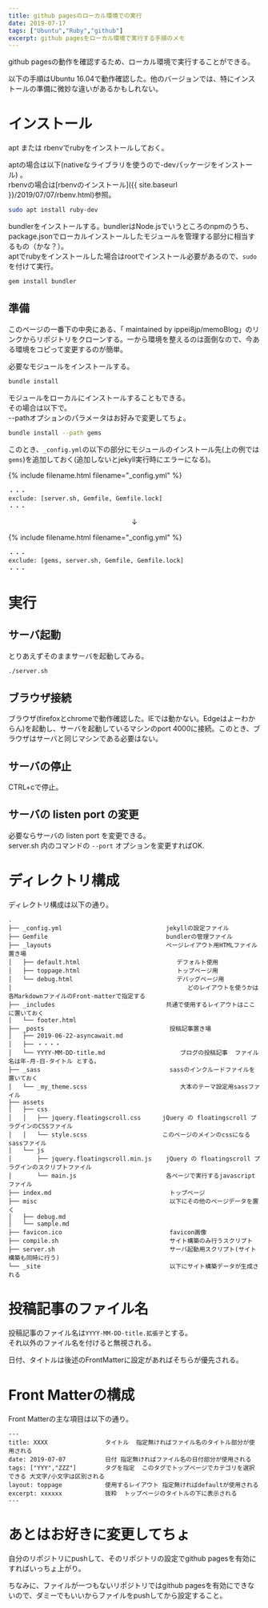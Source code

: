 ```yaml
---
title: github pagesのローカル環境での実行
date: 2019-07-17
tags: ["Ubuntu","Ruby","github"]
excerpt: github pagesをローカル環境で実行する手順のメモ
---
```


github pagesの動作を確認するため、ローカル環境で実行することができる。

以下の手順はUbuntu 16.04で動作確認した。他のバージョンでは、特にインストールの準備に微妙な違いがあるかもしれない。  

# インストール

apt または rbenvでrubyをインストールしておく。

aptの場合は以下(nativeなライブラリを使うので-devパッケージをインストール) 。  
rbenvの場合は[rbenvのインストール]({{ site.baseurl }}/2019/07/07/rbenv.html)参照。

```bash
sudo apt install ruby-dev
```

bundlerをインストールする。bundlerはNode.jsでいうところのnpmのうち、package.jsonでローカルインストールしたモジュールを管理する部分に相当するもの（かな？）。  
aptでrubyをインストールした場合はrootでインストール必要があるので、`sudo`を付けて実行。

```bash
gem install bundler
```

## 準備

このページの一番下の中央にある、「 maintained by ippei8jp/memoBlog」のリンクからリポジトリをクローンする。一から環境を整えるのは面倒なので、今ある環境をコピって変更するのが簡単。

必要なモジュールをインストールする。
```bash
bundle install
```

モジュールをローカルにインストールすることもできる。  
その場合は以下で。  
--pathオプションのパラメータはお好みで変更してちょ。

```bash
bundle install --path gems
```

このとき、`_config.yml`の以下の部分にモジュールのインストール先(上の例では`gems`)を追加しておく(追加しないとjekyll実行時にエラーになる)。

{% include filename.html filename="_config.yml" %}
```
・・・
exclude: [server.sh, Gemfile, Gemfile.lock]
・・・
```

<div style="text-align: center;">↓</div>

{% include filename.html filename="_config.yml" %}
```
・・・
exclude: [gems, server.sh, Gemfile, Gemfile.lock]
・・・
```

# 実行

## サーバ起動

とりあえずそのままサーバを起動してみる。

```bash
./server.sh
```

## ブラウザ接続

ブラウザ(firefoxとchromeで動作確認した。IEでは動かない。Edgeはよーわからん)を起動し、サーバを起動しているマシンのport 4000に接続。このとき、ブラウザはサーバと同じマシンである必要はない。

## サーバの停止

CTRL+cで停止。

## サーバの listen port の変更

必要ならサーバの listen port を変更できる。  
server.sh 内のコマンドの `--port` オプションを変更すればOK.  


# ディレクトリ構成

ディレクトリ構成は以下の通り。  

```
.
├── _config.yml                             jekyllの設定ファイル
├── Gemfile                                 bundlerの管理ファイル
├── _layouts                                ページレイアウト用HTMLファイル置き場
│   ├── default.html                           デフォルト使用
│   ├── toppage.html                           トップページ用
│   └── debug.html                             デバッグページ用
│                                                 どのレイアウトを使うかは各MarkdownファイルのFront-matterで指定する
├── _includes                               共通で使用するレイアウトはここに置いておく
│   └── footer.html
├── _posts                                   投稿記事置き場
│   ├── 2019-06-22-asyncawait.md
│   ├── ・・・・
│   └── YYYY-MM-DD-title.md                     ブログの投稿記事  ファイル名は年-月-日-タイトル とする。
├── _sass                                    sassのインクルードファイルを置いておく
│   └── _my_theme.scss                          大本のテーマ設定用sassファイル
├── assets
│   ├── css
│   │   ├── jquery.floatingscroll.css      jQuery の floatingscroll プラグインのCSSファイル
│   │   └── style.scss                     このページのメインのcssになるsassファイル
│   └── js
│       ├── jquery.floatingscroll.min.js    jQuery の floatingscroll プラグインのスクリプトファイル
│       └── main.js                         各ページで実行するjavascriptファイル
├── index.md                                 トップページ
├── misc                                     以下にその他のページデータを置く
│   ├── debug.md
│   └── sample.md
├── favicon.ico                              favicon画像
├── compile.sh                               サイト構築のみ行うスクリプト
├── server.sh                                サーバ起動用スクリプト(サイト構築も同時に行う)
└── _site                                    以下にサイト構築データが生成される
```

# 投稿記事のファイル名

投稿記事のファイル名は`YYYY-MM-DD-title.拡張子`とする。  
それ以外のファイル名を付けると無視される。

日付、タイトルは後述のFrontMatterに設定があればそちらが優先される。

# Front Matterの構成

Front Matterの主な項目は以下の通り。

```
---
title: XXXX                タイトル  指定無ければファイル名のタイトル部分が使用される
date: 2019-07-07           日付 指定無ければファイル名の日付部分が使用される
tags: ["YYY","ZZZ"]        タグを指定  このタグでトップページでカテゴリを選択できる 大文字/小文字は区別される
layout: toppage            使用するレイアウト 指定無ければdefaultが使用される
excerpt: xxxxxx            抜粋  トップページのタイトルの下に表示される
---
```

# あとはお好きに変更してちょ

自分のリポジトリにpushして、そのリポジトリの設定でgithub pagesを有効にすればいっちょ上がり。

ちなみに、ファイルが一つもないリポジトリではgithub pagesを有効にできないので、ダミーでもいいからファイルをpushしてから設定すること。


